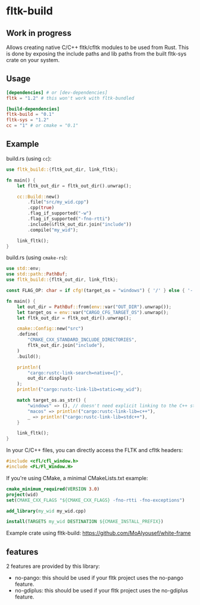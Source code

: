 # fltk-build

## Work in progress 

Allows creating native C/C++ fltk/cfltk modules to be used from Rust. This is done by exposing the include paths and lib paths from the built fltk-sys crate on your system.

## Usage
```toml
[dependencies] # or [dev-dependencies]
fltk = "1.2" # this won't work with fltk-bundled

[build-dependencies]
fltk-build = "0.1"
fltk-sys = "1.2"
cc = "1" # or cmake = "0.1"
```

## Example
build.rs (using `cc`):
```rust
use fltk_build::{fltk_out_dir, link_fltk};

fn main() {
    let fltk_out_dir = fltk_out_dir().unwrap();

    cc::Build::new()
        .file("src/my_wid.cpp")
        .cpp(true)
        .flag_if_supported("-w")
        .flag_if_supported("-fno-rtti")
        .include(&fltk_out_dir.join("include"))
        .compile("my_wid");

    link_fltk();
}
```

build.rs (using `cmake-rs`):
```rust
use std::env;
use std::path::PathBuf;
use fltk_build::{fltk_out_dir, link_fltk};

const FLAG_OP: char = if cfg!(target_os = "windows") { '/' } else { '-' };

fn main() {
    let out_dir = PathBuf::from(env::var("OUT_DIR").unwrap());
    let target_os = env::var("CARGO_CFG_TARGET_OS").unwrap();
    let fltk_out_dir = fltk_out_dir().unwrap();

    cmake::Config::new("src")
    .define(
        "CMAKE_CXX_STANDARD_INCLUDE_DIRECTORIES",
        fltk_out_dir.join("include"),
    )
    .build();

    println!(
        "cargo:rustc-link-search=native={}",
        out_dir.display()
    );
    println!("cargo:rustc-link-lib=static=my_wid");

    match target_os.as_str() {
        "windows" => (), // doesn't need explicit linking to the C++ stdlib
        "macos" => println!("cargo:rustc-link-lib=c++"),
        _ => println!("cargo:rustc-link-lib=stdc++"),
    }

    link_fltk();
}
```

In your C/C++ files, you can directly access the FLTK and cfltk headers:
```c++
#include <cfl/cfl_window.h>
#include <FL/Fl_Window.H>
```

If you're using CMake, a minimal CMakeLists.txt example:
```cmake
cmake_minimum_required(VERSION 3.0)
project(wid)
set(CMAKE_CXX_FLAGS "${CMAKE_CXX_FLAGS} -fno-rtti -fno-exceptions")

add_library(my_wid my_wid.cpp)

install(TARGETS my_wid DESTINATION ${CMAKE_INSTALL_PREFIX})
```

Example crate using fltk-build:
https://github.com/MoAlyousef/white-frame

## features
2 features are provided by this library:
- no-pango: this should be used if your fltk project uses the no-pango feature.
- no-gdiplus: this should be used if your fltk project uses the no-gdiplus feature.
